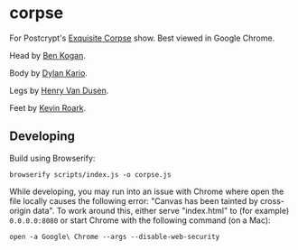 corpse
======

For Postcrypt's [Exquisite Corpse][ec-game] show. Best viewed in Google Chrome.

Head by [Ben Kogan](http://github.com/benkogan).

Body by [Dylan Kario](http://github.com/dkario).

Legs by [Henry Van Dusen](http://github.com/hvandusen).

Feet by [Kevin Roark](http://github.com/kevin-roark).

[ec-game]: http://en.wikipedia.org/wiki/Exquisite_corpse

Developing
----------

Build using Browserify:

    browserify scripts/index.js -o corpse.js

While developing, you may run into an issue with Chrome where open the file locally causes the following error: "Canvas has been tainted by cross-origin data". To work around this, either serve "index.html" to (for example) `0.0.0.0:8080` or start Chrome with the following command (on a Mac):

    open -a Google\ Chrome --args --disable-web-security

